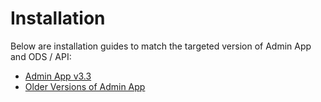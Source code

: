 # Installation

Below are installation guides to match the targeted version of Admin App and ODS / API:

* [Admin App v3.3](admin-app-v33)
* [Older Versions of Admin App](older-versions-of-admin-app)
